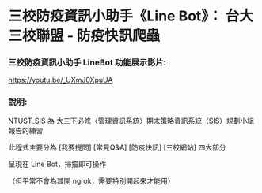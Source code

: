 # 三校防疫資訊小助手《Line Bot》： 台大三校聯盟 - 防疫快訊爬蟲

### 三校防疫資訊小助手 LineBot 功能展示影片:
https://youtu.be/_UXmJ0XpuUA

### 說明:
NTUST_SIS 為 大三下必修〈管理資訊系統〉期末策略資訊系統（SIS）規劃小組報告的練習

此程式主要分為 [我要提問] [常見Q&A] [防疫快訊] [三校網站] 四大部分

呈現在 Line Bot，掃描即可操作

（但平常不會為其開 ngrok，需要特別開起來才能用）

